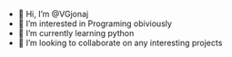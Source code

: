- 👋 Hi, I’m @VGjonaj
- 👀 I’m interested in Programing obiviously
- 🌱 I’m currently learning python
- 💞️ I’m looking to collaborate on any interesting projects


<!---
VGjonaj/VGjonaj is a ✨ special ✨ repository because its `README.md` (this file) appears on your GitHub profile.
You can click the Preview link to take a look at your changes.
--->
